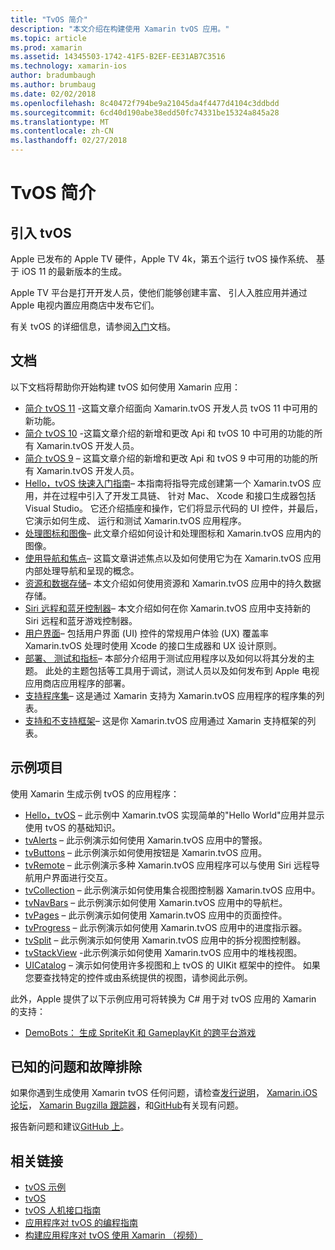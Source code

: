 ```yaml
---
title: "TvOS 简介"
description: "本文介绍在构建使用 Xamarin tvOS 应用。"
ms.topic: article
ms.prod: xamarin
ms.assetid: 14345503-1742-41F5-B2EF-EE31AB7C3516
ms.technology: xamarin-ios
author: bradumbaugh
ms.author: brumbaug
ms.date: 02/02/2018
ms.openlocfilehash: 8c40472f794be9a21045da4f4477d4104c3ddbdd
ms.sourcegitcommit: 6cd40d190abe38edd50fc74331be15324a845a28
ms.translationtype: MT
ms.contentlocale: zh-CN
ms.lasthandoff: 02/27/2018
---
```

# <a name="introduction-to-tvos"></a>TvOS 简介

## <a name="introducing-tvos"></a>引入 tvOS

Apple 已发布的 Apple TV 硬件，Apple TV 4k，第五个运行 tvOS 操作系统、 基于 iOS 11 的最新版本的生成。

Apple TV 平台是打开开发人员，使他们能够创建丰富、 引人入胜应用并通过 Apple 电视内置应用商店中发布它们。

有关 tvOS 的详细信息，请参阅[入门](~/ios/tvos/get-started/index.md)文档。

## <a name="documentation"></a>文档

以下文档将帮助你开始构建 tvOS 如何使用 Xamarin 应用：

- [简介 tvOS 11](~/ios/tvos/platform/introduction-to-tvos11.md) -这篇文章介绍面向 Xamarin.tvOS 开发人员 tvOS 11 中可用的新功能。
- [简介 tvOS 10](~/ios/tvos/platform/introduction-to-tvos10/index.md) -这篇文章介绍的新增和更改 Api 和 tvOS 10 中可用的功能的所有 Xamarin.tvOS 开发人员。
- [简介 tvOS 9](~/ios/tvos/platform/tvos9.md) – 这篇文章介绍的新增和更改 Api 和 tvOS 9 中可用的功能的所有 Xamarin.tvOS 开发人员。 
- [Hello，tvOS 快速入门指南](~/ios/tvos/get-started/hello-tvos.md)– 本指南将指导完成创建第一个 Xamarin.tvOS 应用，并在过程中引入了开发工具链、 针对 Mac、 Xcode 和接口生成器包括 Visual Studio。 它还介绍插座和操作，它们将显示代码的 UI 控件，并最后，它演示如何生成、 运行和测试 Xamarin.tvOS 应用程序。
- [处理图标和图像](~/ios/tvos/app-fundamentals/icons-images.md)– 此文章介绍如何设计和处理图标和 Xamarin.tvOS 应用内的图像。
- [使用导航和焦点](~/ios/tvos/app-fundamentals/navigation-focus.md)– 这篇文章讲述焦点以及如何使用它为在 Xamarin.tvOS 应用内部处理导航和呈现的概念。
- [资源和数据存储](~/ios/tvos/app-fundamentals/resources-data-storage.md)– 本文介绍如何使用资源和 Xamarin.tvOS 应用中的持久数据存储。
- [Siri 远程和蓝牙控制器](~/ios/tvos/platform/remote-bluetooth.md)– 本文介绍如何在你 Xamarin.tvOS 应用中支持新的 Siri 远程和蓝牙游戏控制器。
- [用户界面](~/ios/tvos/user-interface/index.md)– 包括用户界面 (UI) 控件的常规用户体验 (UX) 覆盖率 Xamarin.tvOS 处理时使用 Xcode 的接口生成器和 UX 设计原则。
- [部署、 测试和指标](~/ios/tvos/deploy-test/index.md)– 本部分介绍用于测试应用程序以及如何以将其分发的主题。 此处的主题包括等工具用于调试，测试人员以及如何发布到 Apple 电视应用商店应用程序的部署。
- [支持程序集](~/ios/tvos/internals/assemblies.md)– 这是通过 Xamarin 支持为 Xamarin.tvOS 应用程序的程序集的列表。
- [支持和不支持框架](~/ios/tvos/internals/frameworks.md)– 这是你 Xamarin.tvOS 应用通过 Xamarin 支持框架的列表。

## <a name="sample-projects"></a>示例项目

使用 Xamarin 生成示例 tvOS 的应用程序：

- [Hello，tvOS](https://developer.xamarin.com/samples/monotouch/tvos/Hello-tvOS/) – 此示例中 Xamarin.tvOS 实现简单的"Hello World"应用并显示使用 tvOS 的基础知识。
- [tvAlerts](https://developer.xamarin.com/samples/monotouch/tvos/tvAlerts/) – 此示例演示如何使用 Xamarin.tvOS 应用中的警报。
- [tvButtons](https://developer.xamarin.com/samples/monotouch/tvos/tvButtons/) – 此示例演示如何使用按钮是 Xamarin.tvOS 应用。
- [tvRemote](https://developer.xamarin.com/samples/monotouch/tvos/tvRemote/) – 此示例演示多种 Xamarin.tvOS 应用程序可以与使用 Siri 远程导航用户界面进行交互。
- [tvCollection](https://developer.xamarin.com/samples/monotouch/tvos/tvCollection/) – 此示例演示如何使用集合视图控制器 Xamarin.tvOS 应用中。
- [tvNavBars](https://developer.xamarin.com/samples/monotouch/tvos/tvNavBars/) – 此示例演示如何使用 Xamarin.tvOS 应用中的导航栏。
- [tvPages](https://developer.xamarin.com/samples/monotouch/tvos/tvPages/) – 此示例演示如何使用 Xamarin.tvOS 应用中的页面控件。
- [tvProgress](https://developer.xamarin.com/samples/monotouch/tvos/tvProgress/) – 此示例演示如何使用 Xamarin.tvOS 应用中的进度指示器。
- [tvSplit](https://developer.xamarin.com/samples/monotouch/tvos/tvSplit/) – 此示例演示如何使用 Xamarin.tvOS 应用中的拆分视图控制器。
- [tvStackView](https://developer.xamarin.com/samples/monotouch/tvos/tvStackView/) -此示例演示如何使用 Xamarin.tvOS 应用中的堆栈视图。
- [UICatalog](https://developer.xamarin.com/samples/monotouch/tvos/UICatalog/) – 演示如何使用许多视图和上 tvOS 的 UIKit 框架中的控件。 如果您要查找特定的控件或由系统提供的视图，请参阅此示例。

此外，Apple 提供了以下示例应用可将转换为 C# 用于对 tvOS 应用的 Xamarin 的支持：

- [DemoBots： 生成 SpriteKit 和 GameplayKit 的跨平台游戏](https://developer.apple.com/library/prerelease/tvos/samplecode/DemoBots/)

## <a name="known-issues-and-troubleshooting"></a>已知的问题和故障排除

如果你遇到生成使用 Xamarin tvOS 任何问题，请检查[发行说明](http://releases.xamarin.com/)， [Xamarin.iOS 论坛](https://forums.xamarin.com/categories/ios)， [Xamarin Bugzilla 跟踪器](https://bugzilla.xamarin.com/query.cgi?product=iOS)，和[GitHub](https://github.com/xamarin/xamarin-macios/issues)有关现有问题。 

报告新问题和建议[GitHub 上](https://github.com/xamarin/xamarin-macios/issues)。 


## <a name="related-links"></a>相关链接

- [tvOS 示例](https://developer.xamarin.com/samples/tvos/all/)
- [tvOS](https://developer.apple.com/tvos/)
- [tvOS 人机接口指南](https://developer.apple.com/tvos/human-interface-guidelines/)
- [应用程序对 tvOS 的编程指南](https://developer.apple.com/library/prerelease/tvos/documentation/General/Conceptual/AppleTV_PG/)
- [构建应用程序对 tvOS 使用 Xamarin （视频）](https://university.xamarin.com/lightninglectures/tvos-with-xamarin)
